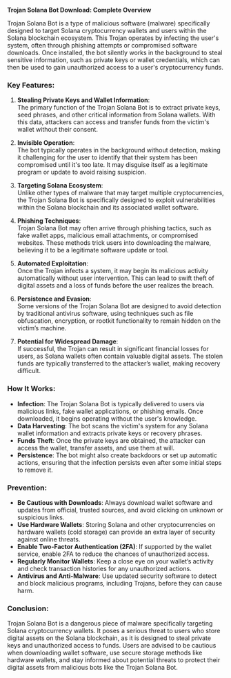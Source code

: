 




**Trojan Solana Bot Download: Complete Overview**

Trojan Solana Bot is a type of malicious software (malware) specifically designed to target Solana cryptocurrency wallets and users within the Solana blockchain ecosystem. This Trojan operates by infecting the user's system, often through phishing attempts or compromised software downloads. Once installed, the bot silently works in the background to steal sensitive information, such as private keys or wallet credentials, which can then be used to gain unauthorized access to a user's cryptocurrency funds.

### Key Features:

1. **Stealing Private Keys and Wallet Information**:  
   The primary function of the Trojan Solana Bot is to extract private keys, seed phrases, and other critical information from Solana wallets. With this data, attackers can access and transfer funds from the victim's wallet without their consent.

2. **Invisible Operation**:  
   The bot typically operates in the background without detection, making it challenging for the user to identify that their system has been compromised until it's too late. It may disguise itself as a legitimate program or update to avoid raising suspicion.

3. **Targeting Solana Ecosystem**:  
   Unlike other types of malware that may target multiple cryptocurrencies, the Trojan Solana Bot is specifically designed to exploit vulnerabilities within the Solana blockchain and its associated wallet software.

4. **Phishing Techniques**:  
   Trojan Solana Bot may often arrive through phishing tactics, such as fake wallet apps, malicious email attachments, or compromised websites. These methods trick users into downloading the malware, believing it to be a legitimate software update or tool.

5. **Automated Exploitation**:  
   Once the Trojan infects a system, it may begin its malicious activity automatically without user intervention. This can lead to swift theft of digital assets and a loss of funds before the user realizes the breach.

6. **Persistence and Evasion**:  
   Some versions of the Trojan Solana Bot are designed to avoid detection by traditional antivirus software, using techniques such as file obfuscation, encryption, or rootkit functionality to remain hidden on the victim’s machine.

7. **Potential for Widespread Damage**:  
   If successful, the Trojan can result in significant financial losses for users, as Solana wallets often contain valuable digital assets. The stolen funds are typically transferred to the attacker’s wallet, making recovery difficult.

### How It Works:

- **Infection**: The Trojan Solana Bot is typically delivered to users via malicious links, fake wallet applications, or phishing emails. Once downloaded, it begins operating without the user's knowledge.
- **Data Harvesting**: The bot scans the victim's system for any Solana wallet information and extracts private keys or recovery phrases.
- **Funds Theft**: Once the private keys are obtained, the attacker can access the wallet, transfer assets, and use them at will.
- **Persistence**: The bot might also create backdoors or set up automatic actions, ensuring that the infection persists even after some initial steps to remove it.

### Prevention:

- **Be Cautious with Downloads**: Always download wallet software and updates from official, trusted sources, and avoid clicking on unknown or suspicious links.
- **Use Hardware Wallets**: Storing Solana and other cryptocurrencies on hardware wallets (cold storage) can provide an extra layer of security against online threats.
- **Enable Two-Factor Authentication (2FA)**: If supported by the wallet service, enable 2FA to reduce the chances of unauthorized access.
- **Regularly Monitor Wallets**: Keep a close eye on your wallet’s activity and check transaction histories for any unauthorized actions.
- **Antivirus and Anti-Malware**: Use updated security software to detect and block malicious programs, including Trojans, before they can cause harm.

### Conclusion:

Trojan Solana Bot is a dangerous piece of malware specifically targeting Solana cryptocurrency wallets. It poses a serious threat to users who store digital assets on the Solana blockchain, as it is designed to steal private keys and unauthorized access to funds. Users are advised to be cautious when downloading wallet software, use secure storage methods like hardware wallets, and stay informed about potential threats to protect their digital assets from malicious bots like the Trojan Solana Bot.
